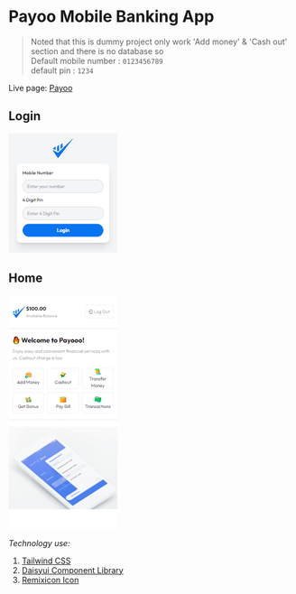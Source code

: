 # Payoo Mobile Banking App
> Noted that this is dummy project only work 'Add money' & 'Cash out' section and there is no database so <br>Default mobile number : `0123456789` <br> default pin : `1234`

Live page: [Payoo](https://istiakahmedsaad.github.io/Payoo-Banking-App/)

## Login
![Login page Screenshot](./assets/readme/login.PNG)
## Home
![Home page Screenshot](./assets/readme/home.PNG)

_Technology use:_
1. [Tailwind CSS](https://tailwindcss.com/docs/installation)
2. [Daisyui Component Library](https://daisyui.com/docs/install/)
3. [Remixicon Icon](https://remixicon.com/)
